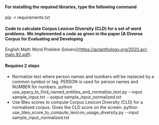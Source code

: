 #### For installing the required libraries, type the following command
pip -r requirements.txt
#### Code to calculate Corpus Lexicon Diversity (CLD) for a set of word problems. We implemented a code as given in the paper [A Diverse Corpus for Evaluating and Developing
English Math Word Problem Solvers](https://aclanthology.org/2020.acl-main.92.pdf).
#### Requires 2 steps
- Normalize text where person names and numbers will be replaced by a common symbol or tag. PERSON is used for person names and NUMBER for numbers.
python use_spacy_to_find_named_entities_and_normalize_text.py --input sample_input.txt --output sample_input_normalized.txt
- Use Bleu scores to compute Corpus Lexicon Diversity (CLD) for a normalized corpus. Gives the CLD score on the screen.
python use_bleu_score_to_compute_lexicon_usage_diversity.py --input sample_input_normalized.txt
